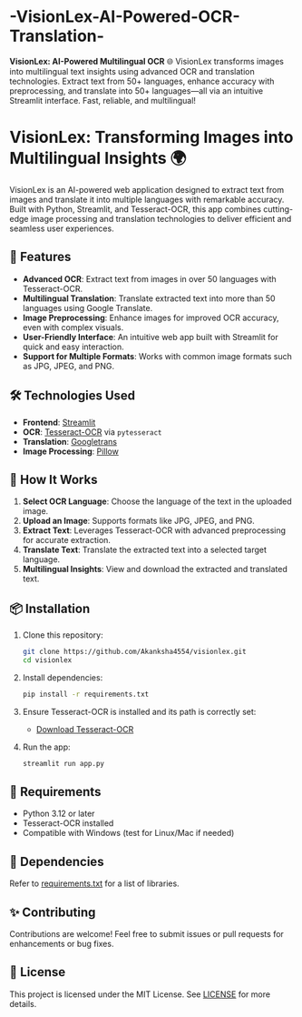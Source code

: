 # -VisionLex-AI-Powered-OCR-Translation-
**VisionLex: AI-Powered Multilingual OCR** 🌐   VisionLex transforms images into multilingual text insights using advanced OCR and translation technologies. Extract text from 50+ languages, enhance accuracy with preprocessing, and translate into 50+ languages—all via an intuitive Streamlit interface. Fast, reliable, and multilingual!
# VisionLex: Transforming Images into Multilingual Insights 🌍

VisionLex is an AI-powered web application designed to extract text from images and translate it into multiple languages with remarkable accuracy. Built with Python, Streamlit, and Tesseract-OCR, this app combines cutting-edge image processing and translation technologies to deliver efficient and seamless user experiences.

## 🚀 Features
- **Advanced OCR**: Extract text from images in over 50 languages with Tesseract-OCR.
- **Multilingual Translation**: Translate extracted text into more than 50 languages using Google Translate.
- **Image Preprocessing**: Enhance images for improved OCR accuracy, even with complex visuals.
- **User-Friendly Interface**: An intuitive web app built with Streamlit for quick and easy interaction.
- **Support for Multiple Formats**: Works with common image formats such as JPG, JPEG, and PNG.

## 🛠️ Technologies Used
- **Frontend**: [Streamlit](https://streamlit.io/)
- **OCR**: [Tesseract-OCR](https://github.com/tesseract-ocr/tesseract) via `pytesseract`
- **Translation**: [Googletrans](https://pypi.org/project/googletrans/)
- **Image Processing**: [Pillow](https://python-pillow.org/)

## 📜 How It Works
1. **Select OCR Language**: Choose the language of the text in the uploaded image.
2. **Upload an Image**: Supports formats like JPG, JPEG, and PNG.
3. **Extract Text**: Leverages Tesseract-OCR with advanced preprocessing for accurate extraction.
4. **Translate Text**: Translate the extracted text into a selected target language.
5. **Multilingual Insights**: View and download the extracted and translated text.

## 📦 Installation
1. Clone this repository:
   ```bash
   git clone https://github.com/Akanksha4554/visionlex.git
   cd visionlex
   ```
2. Install dependencies:
   ```bash
   pip install -r requirements.txt
   ```
3. Ensure Tesseract-OCR is installed and its path is correctly set:
   - [Download Tesseract-OCR](https://github.com/tesseract-ocr/tesseract)

4. Run the app:
   ```bash
   streamlit run app.py
   ```

## 🔧 Requirements
- Python 3.12 or later
- Tesseract-OCR installed
- Compatible with Windows (test for Linux/Mac if needed)

## 📁 Dependencies
Refer to [requirements.txt](requirements.txt) for a list of libraries.

## ✨ Contributing
Contributions are welcome! Feel free to submit issues or pull requests for enhancements or bug fixes.

## 📜 License
This project is licensed under the MIT License. See [LICENSE](LICENSE) for more details.
